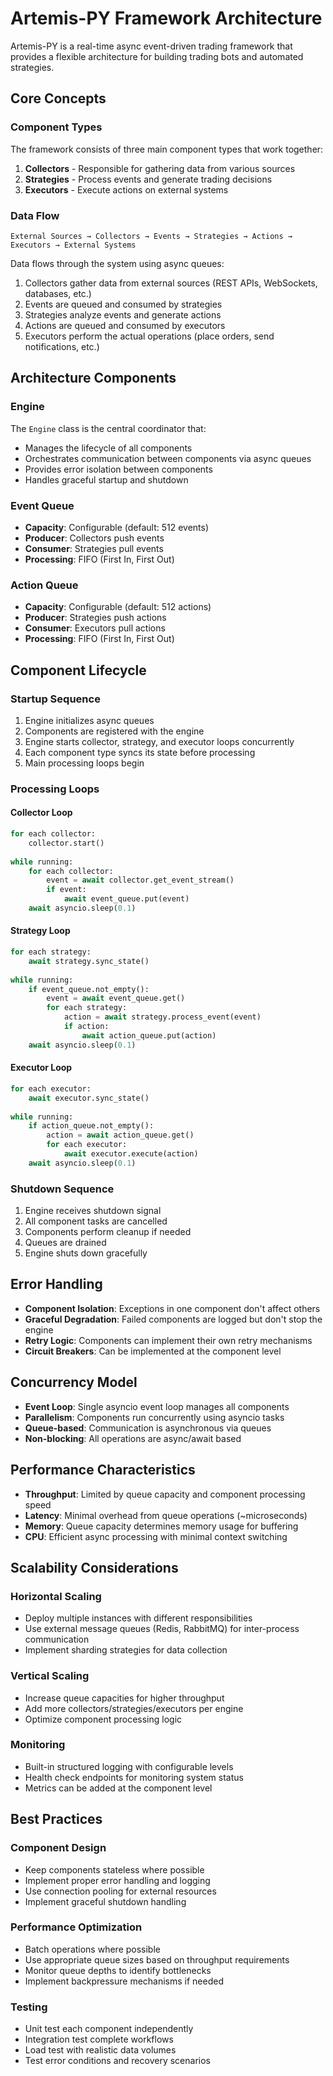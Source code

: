 # Artemis-PY Framework Architecture

Artemis-PY is a real-time async event-driven trading framework that provides a flexible architecture for building trading bots and automated strategies.

## Core Concepts

### Component Types

The framework consists of three main component types that work together:

1. **Collectors** - Responsible for gathering data from various sources
2. **Strategies** - Process events and generate trading decisions  
3. **Executors** - Execute actions on external systems

### Data Flow

```
External Sources → Collectors → Events → Strategies → Actions → Executors → External Systems
```

Data flows through the system using async queues:

1. Collectors gather data from external sources (REST APIs, WebSockets, databases, etc.)
2. Events are queued and consumed by strategies
3. Strategies analyze events and generate actions
4. Actions are queued and consumed by executors
5. Executors perform the actual operations (place orders, send notifications, etc.)

## Architecture Components

### Engine

The `Engine` class is the central coordinator that:

- Manages the lifecycle of all components
- Orchestrates communication between components via async queues
- Provides error isolation between components
- Handles graceful startup and shutdown

### Event Queue

- **Capacity**: Configurable (default: 512 events)
- **Producer**: Collectors push events
- **Consumer**: Strategies pull events
- **Processing**: FIFO (First In, First Out)

### Action Queue

- **Capacity**: Configurable (default: 512 actions)  
- **Producer**: Strategies push actions
- **Consumer**: Executors pull actions
- **Processing**: FIFO (First In, First Out)

## Component Lifecycle

### Startup Sequence

1. Engine initializes async queues
2. Components are registered with the engine
3. Engine starts collector, strategy, and executor loops concurrently
4. Each component type syncs its state before processing
5. Main processing loops begin

### Processing Loops

#### Collector Loop
```python
for each collector:
    collector.start()
    
while running:
    for each collector:
        event = await collector.get_event_stream()
        if event:
            await event_queue.put(event)
    await asyncio.sleep(0.1)
```

#### Strategy Loop  
```python
for each strategy:
    await strategy.sync_state()
    
while running:
    if event_queue.not_empty():
        event = await event_queue.get()
        for each strategy:
            action = await strategy.process_event(event)
            if action:
                await action_queue.put(action)
    await asyncio.sleep(0.1)
```

#### Executor Loop
```python
for each executor:
    await executor.sync_state()
    
while running:
    if action_queue.not_empty():
        action = await action_queue.get()  
        for each executor:
            await executor.execute(action)
    await asyncio.sleep(0.1)
```

### Shutdown Sequence

1. Engine receives shutdown signal
2. All component tasks are cancelled
3. Components perform cleanup if needed
4. Queues are drained
5. Engine shuts down gracefully

## Error Handling

- **Component Isolation**: Exceptions in one component don't affect others
- **Graceful Degradation**: Failed components are logged but don't stop the engine
- **Retry Logic**: Components can implement their own retry mechanisms
- **Circuit Breakers**: Can be implemented at the component level

## Concurrency Model

- **Event Loop**: Single asyncio event loop manages all components
- **Parallelism**: Components run concurrently using asyncio tasks
- **Queue-based**: Communication is asynchronous via queues
- **Non-blocking**: All operations are async/await based

## Performance Characteristics

- **Throughput**: Limited by queue capacity and component processing speed
- **Latency**: Minimal overhead from queue operations (~microseconds)
- **Memory**: Queue capacity determines memory usage for buffering
- **CPU**: Efficient async processing with minimal context switching

## Scalability Considerations

### Horizontal Scaling
- Deploy multiple instances with different responsibilities
- Use external message queues (Redis, RabbitMQ) for inter-process communication
- Implement sharding strategies for data collection

### Vertical Scaling  
- Increase queue capacities for higher throughput
- Add more collectors/strategies/executors per engine
- Optimize component processing logic

### Monitoring
- Built-in structured logging with configurable levels
- Health check endpoints for monitoring system status
- Metrics can be added at the component level

## Best Practices

### Component Design
- Keep components stateless where possible
- Implement proper error handling and logging
- Use connection pooling for external resources
- Implement graceful shutdown handling

### Performance Optimization
- Batch operations where possible
- Use appropriate queue sizes based on throughput requirements
- Monitor queue depths to identify bottlenecks
- Implement backpressure mechanisms if needed

### Testing
- Unit test each component independently
- Integration test complete workflows
- Load test with realistic data volumes
- Test error conditions and recovery scenarios
